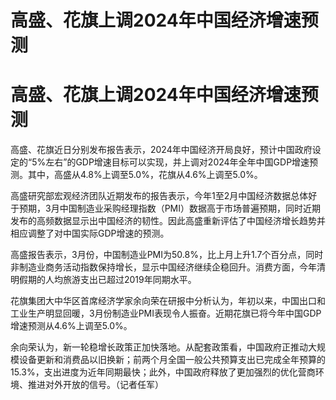 # 高盛、花旗上调2024年中国经济增速预测

# 高盛、花旗上调2024年中国经济增速预测

高盛、花旗近日分别发布报告表示，2024年中国经济开局良好，预计中国政府设定的“5%左右”的GDP增速目标可以实现，并上调对2024年全年中国GDP增速预测。其中，高盛从4.8%上调至5.0%，花旗从4.6%上调至5.0%。

高盛研究部宏观经济团队近期发布的报告表示，今年1至2月中国经济数据总体好于预期，3月中国制造业采购经理指数（PMI）数据高于市场普遍预期，同时近期发布的高频数据显示出中国经济的韧性。因此高盛重新评估了中国经济增长趋势并相应调整了对中国实际GDP增速的预测。

高盛报告表示，3月份，中国制造业PMI为50.8%，比上月上升1.7个百分点，同时非制造业商务活动指数保持增长，显示中国经济继续企稳回升。消费方面，今年清明假期的人均旅游支出已超过2019年同期水平。

花旗集团大中华区首席经济学家余向荣在研报中分析认为，年初以来，中国出口和工业生产明显回暖，3月份制造业PMI表现令人振奋。近期花旗已将今年中国GDP增速预测从4.6%上调至5.0%。

余向荣认为，新一轮稳增长政策正加快落地。从配套政策看，中国政府正推动大规模设备更新和消费品以旧换新；前两个月全国一般公共预算支出已完成全年预算的15.3%，支出进度为近年同期最快；此外，中国政府释放了更加强烈的优化营商环境、推进对外开放的信号。（记者任军）

